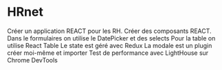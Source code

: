 # HRnet

Créer un application REACT pour les RH.
Créer des composants REACT.
Dans le formulaires on utilise le DatePicker et des selects
Pour la table on utilise React Table
Le state est géré avec Redux
La modale est un plugin créer moi-même et importer
Test de performance avec LightHouse sur Chrome DevTools
